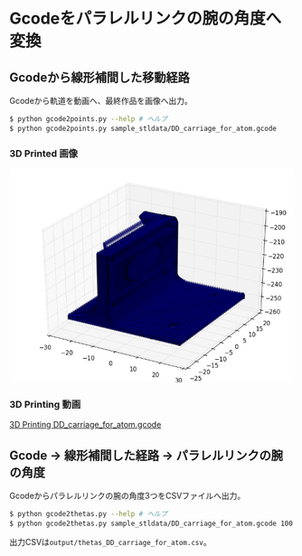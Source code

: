 # Gcodeをパラレルリンクの腕の角度へ変換


## Gcodeから線形補間した移動経路
Gcodeから軌道を動画へ、最終作品を画像へ出力。

```bash
$ python gcode2points.py --help # ヘルプ
$ python gcode2points.py sample_stldata/DD_carriage_for_atom.gcode
```

### 3D Printed 画像

![3dprinted](3dprinted.png)


### 3D Printing 動画

[3D Printing DD_carriage_for_atom.gcode](https://www.youtube.com/watch?v=ZJ2nRWYOFkk)


## Gcode → 線形補間した経路 → パラレルリンクの腕の角度
Gcodeからパラレルリンクの腕の角度3つをCSVファイルへ出力。

```bash
$ python gcode2thetas.py --help # ヘルプ
$ python gcode2thetas.py sample_stldata/DD_carriage_for_atom.gcode 100 200 80 10
```

出力CSVは`output/thetas_DD_carriage_for_atom.csv`。
